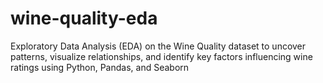 # wine-quality-eda
Exploratory Data Analysis (EDA) on the Wine Quality dataset to uncover patterns, visualize relationships, and identify key factors influencing wine ratings using Python, Pandas, and Seaborn
